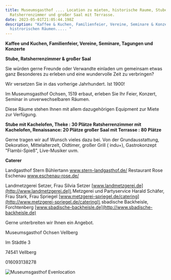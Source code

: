 ```yaml
---
title: Museumsgasthof .... Location zu mieten, historische Raume, Stube,
  Ratsherrenzimmer und großer Saal mit Terrasse.
date: 2023-05-01T21:05:44.198Z
description: "Kaffee & Kuchen, Familienfeier, Vereine, Seminare & Konzerte in
  histrorischen Räumen..... "
---
```

**K﻿affee und Kuchen, Familienfeier, Vereine, Seminare, Tagungen und Konzerte**

**Stube, Ratsherrenzimmer & großer Saal**

Sie würden gerne Freunde oder Verwandte einladen um gemeinsam etwas ganz Besonderes zu erleben und eine wundervolle Zeit zu verbringen?

Wir versetzen Sie in das vorherige Jahrhundert. Ist 1900!

Im Museumsgasthof Ochsen, 1519 erbaut, erleben Sie Ihr Feier, Konzert, Seminar in unverwechselbaren Räumen.

Diese Räume stehen Ihnen mit allem dazugehörigen Equipment zur Miete zur Verfügung.

**S﻿tube mit Kachelofen, Theke :                                   30 Plätze                                                                                             Ratsherrenzimmer mit Kachelofen, Renaissance:    20 Plätze                                                                                großer Saal mit Terrasse :                                          80 Plätze** 

Gerne tragen wir auf Wunsch vieles dazu bei. Von der Grundausstattung, Dekoration, Mittelalterzelt, Oldtimer, großer Grill ( indu+), Gastrokonzept "Flambi-Spieß", Live-Musiker uvm. 

**Caterer**

Landgasthof Stern Bühlertann                                                                www.stern-landgasthof.de/                                                                           Restaurant Rose Eschenau                                                                      www.eschenau-rose.de/    

Landmetzgerei Setzer, Frau Silvia Setzer                                                [www.landmetzgerei.de](http://www.landmetzgerei.de)\
Metzgerei und Partyservice Harald Schäfer, Frau Stark, Frau Spriegel   [www.metzgerei-spriegel.de/catering](http://www.metzgerei-spriegel.de/catering)\
sbadische Backheisle, Forchtenberg                                                       [www.sbadische-backheisle.de](http://www.sbadische-backheisle.de)

Gerne unterbreiten wir Ihnen ein Angebot.

Museumsgasthof Ochsen Vellberg

Im Städtle 3

74541 Vellberg

016093138278

![Museumsgasthof Evenlocation](/assets/img_3391.jpg "Museumsgasthof Eventlocation")